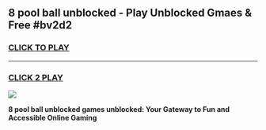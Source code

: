 
## 8 pool ball unblocked - Play Unblocked Gmaes & Free #bv2d2
<h3>
<a href="https://news.freeplayer.one?title=8_pool_ball_unblocked&ref=24F">CLICK TO PLAY</a></h3>
<hr>

<h3>
<a href="https://news.freeplayer.one?title=8_pool_ball_unblocked&ref=24F">CLICK 2 PLAY</a>
  
</h3>

<a href="https://news.freeplayer.one?title=8_pool_ball_unblocked&ref=24F/"><img src="https://clearcache.store/games.png"></a>


**8 pool ball unblocked games unblocked: Your Gateway to Fun and Accessible Online Gaming**
